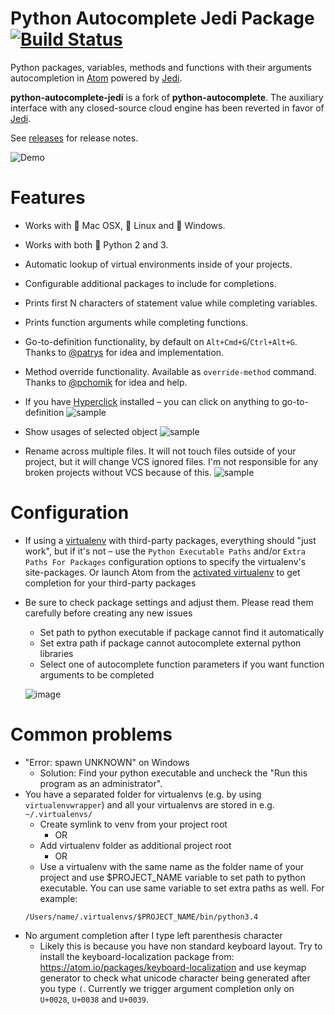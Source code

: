 # Python Autocomplete Jedi Package [![Build Status](https://travis-ci.org/brennv/autocomplete-python-jedi.svg?branch=master)](https://travis-ci.org/brennv/autocomplete-python-jedi)

Python packages, variables, methods and functions with their arguments autocompletion in [Atom](http://atom.io) powered by [Jedi](https://github.com/davidhalter/jedi).

**python-autocomplete-jedi** is a fork of **python-autocomplete**. The auxiliary interface with any closed-source cloud engine has been reverted in favor of [Jedi](https://github.com/davidhalter/jedi). 

See [releases](https://github.com/brennv/autocomplete-python-jedi/releases) for release notes.

![Demo](https://cloud.githubusercontent.com/assets/193864/12288427/61fe2114-ba0f-11e5-9832-98869180d87f.gif)

# Features

* Works with :apple: Mac OSX, :penguin: Linux and :checkered_flag: Windows.
* Works with both :snake: Python 2 and 3.
* Automatic lookup of virtual environments inside of your projects.
* Configurable additional packages to include for completions.
* Prints first N characters of statement value while completing variables.
* Prints function arguments while completing functions.
* Go-to-definition functionality, by default on `Alt+Cmd+G`/`Ctrl+Alt+G`. Thanks to [@patrys](https://github.com/patrys) for idea and implementation.
* Method override functionality. Available as `override-method` command. Thanks to [@pchomik](https://github.com/pchomik) for idea and help.
* If you have [Hyperclick](https://atom.io/packages/hyperclick) installed – you can click on anything to go-to-definition
  ![sample](https://cloud.githubusercontent.com/assets/193864/10814177/17fb8bce-7e5f-11e5-8285-6b0100b3a0f8.gif)

* Show usages of selected object
  ![sample](https://cloud.githubusercontent.com/assets/193864/12263525/aff07ad4-b96a-11e5-949e-598e943b0190.gif)

* Rename across multiple files. It will not touch files outside of your project, but it will change VCS ignored files. I'm not responsible for any broken projects without VCS because of this.
  ![sample](https://cloud.githubusercontent.com/assets/193864/12288191/f448b55a-ba0c-11e5-81d7-31289ef5dbba.gif)

# Configuration

* If using a [virtualenv](https://virtualenv.pypa.io/en/latest/) with third-party packages, everything should "just work", but if it's not – use the `Python Executable Paths` and/or `Extra Paths For Packages` configuration options to specify the virtualenv's site-packages. Or launch Atom from the [activated virtualenv](https://virtualenv.pypa.io/en/latest/userguide.html#activate-script) to get completion for your third-party packages
* Be sure to check package settings and adjust them. Please read them carefully before creating any new issues
  * Set path to python executable if package cannot find it automatically
  * Set extra path if package cannot autocomplete external python libraries
  * Select one of autocomplete function parameters if you want function arguments to be completed

  ![image](https://cloud.githubusercontent.com/assets/193864/11631369/aafb34b4-9d3c-11e5-9a06-e8712a21474e.png)


# Common problems

* "Error: spawn UNKNOWN" on Windows
  * Solution: Find your python executable and uncheck the "Run this program as an administrator". 
* You have a separated folder for virtualenvs (e.g. by using `virtualenvwrapper`) and all your virtualenvs are stored in e.g. `~/.virtualenvs/`
  * Create symlink to venv from your project root
    * OR
  * Add virtualenv folder as additional project root
    * OR
  * Use a virtualenv with the same name as the folder name of your project and use $PROJECT_NAME variable to set path to python executable.
  You can use same variable to set extra paths as well. For example:
  ```
  /Users/name/.virtualenvs/$PROJECT_NAME/bin/python3.4
  ```
* No argument completion after I type left parenthesis character
  * Likely this is because you have non standard keyboard layout.
  Try to install the keyboard-localization package from: https://atom.io/packages/keyboard-localization
  and use keymap generator to check what unicode character being generated after you type `(`.
  Currently we trigger argument completion only on `U+0028`, `U+0038` and `U+0039`.
